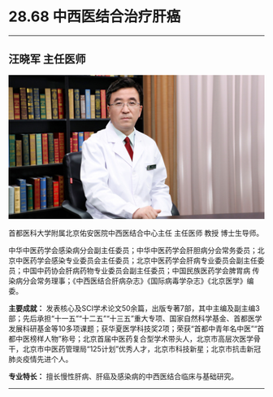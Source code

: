 # 28.68 中西医结合治疗肝癌

---

## 汪晓军 主任医师

![1685687536309](image/c28_068/1685687536309.png)

首都医科大学附属北京佑安医院中西医结合中心主任 主任医师 教授 博士生导师。

中华中医药学会感染病分会副主任委员；中华中医药学会肝胆病分会常务委员；北京中医药学会感染专业委员会主任委员；北京中医药学会肝病专业委员会副主任委员；中国中药协会肝病药物专业委员会副主任委员；中国民族医药学会脾胃病 传染病分会常务理事；《中西医结合肝病杂志》《国际病毒学杂志》《北京医学》编委。

**主要成就：** 发表核心及SCI学术论文50余篇，出版专著7部，其中主编及副主编3部；先后承担“十一五”“十二五”“十三五”重大专项、国家自然科学基金、首都医学发展科研基金等10多项课题；获华夏医学科技奖2项；荣获“首都中青年名中医”“首都中医榜样人物”称号；北京首届中医药复合型学术带头人，北京市高层次医学骨干，北京市中医药管理局“125计划”优秀人才，北京市科技新星；北京市抗击新冠肺炎疫情先进个人。

**专业特长：** 擅长慢性肝病、肝癌及感染病的中西医结合临床与基础研究。

---
